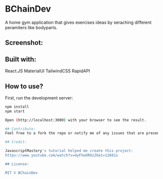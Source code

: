# BChainDev
A home gym application that gives exercises ideas by seraching different peramiters like bodyparts.

## Screenshot:


## Built with:

React.JS
MaterialUI
TailwindCSS
RapidAPI

## How to use?
First, run the development server:

```bash
npm install
npm start

Open (http://localhost:3000) with your browser to see the result.

## Contribute:
Feel free to a fork the repo or notify me of any issues that are present

## Credit:

JavascriptMastery's tutorial helped me create this project:
https://www.youtube.com/watch?v=dyFVwXROzZk&t=12601s

## License:

MIT © BChainDev
